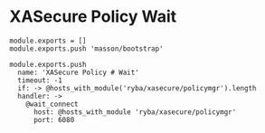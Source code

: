 
# XASecure Policy Wait

    module.exports = []
    module.exports.push 'masson/bootstrap'

    module.exports.push
      name: 'XASecure Policy # Wait'
      timeout: -1
      if: -> @hosts_with_module('ryba/xasecure/policymgr').length
      handler: ->
        @wait_connect
          host: @hosts_with_module 'ryba/xasecure/policymgr'
          port: 6080
